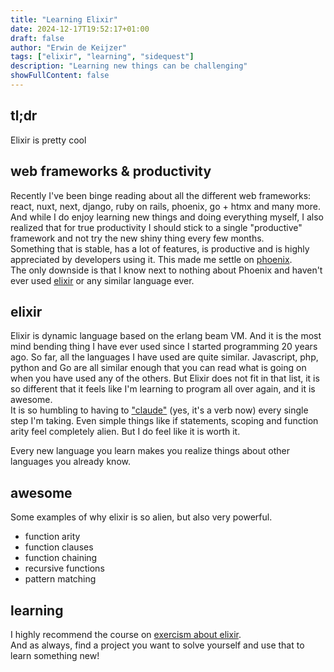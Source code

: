 ```yaml
---
title: "Learning Elixir"
date: 2024-12-17T19:52:17+01:00
draft: false
author: "Erwin de Keijzer"
tags: ["elixir", "learning", "sidequest"]
description: "Learning new things can be challenging"
showFullContent: false
---
```


## tl;dr

Elixir is pretty cool

## web frameworks & productivity

Recently I've been binge reading about all the different web frameworks: react, nuxt, next, django, ruby on rails, phoenix, go + htmx and many more.  
And while I do enjoy learning new things and doing everything myself, I also realized that for true productivity I should stick to a single "productive" framework and not try the new shiny thing every few months.  
Something that is stable, has a lot of features, is productive and is highly appreciated by developers using it. This made me settle on [phoenix](https://www.phoenixframework.org/).  
The only downside is that I know next to nothing about Phoenix and haven't ever used [elixir](https://elixir-lang.org/) or any similar language ever.

## elixir

Elixir is dynamic language based on the erlang beam VM. And it is the most mind bending thing I have ever used since I started programming 20 years ago. So far, all the languages I have used are quite similar. Javascript, php, python and Go are all similar enough that you can read what is going on when you have used any of the others. But Elixir does not fit in that list, it is so different that it feels like I'm learning to program all over again, and it is awesome.  
It is so humbling to having to ["claude"](https://claude.ai) (yes, it's a verb now) every single step I'm taking. Even simple things like if statements, scoping and function arity feel completely alien. But I do feel like it is worth it.

Every new language you learn makes you realize things about other languages you already know.

## awesome

Some examples of why elixir is so alien, but also very powerful.

- function arity
- function clauses
- function chaining
- recursive functions
- pattern matching

## learning

I highly recommend the course on [exercism about elixir](https://exercism.org/tracks/elixir).  
And as always, find a project you want to solve yourself and use that to learn something new!
